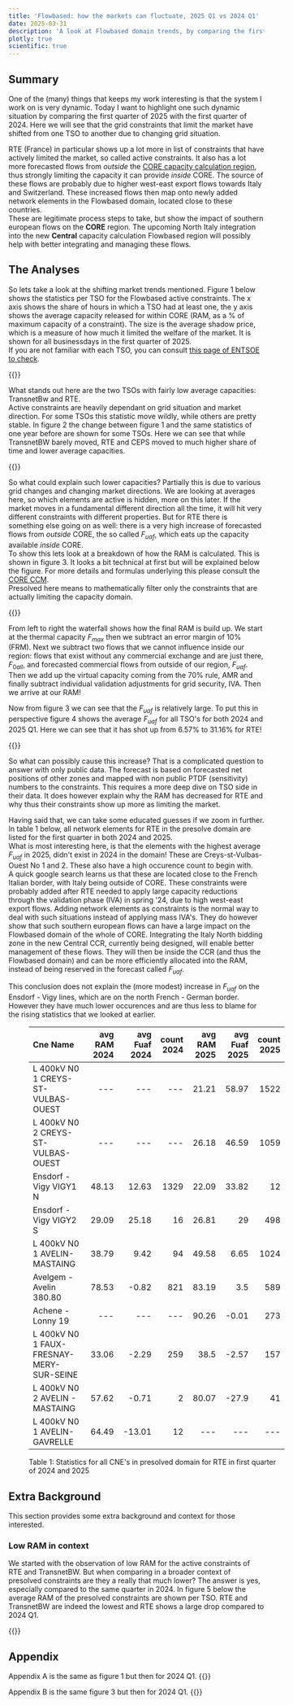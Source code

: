 ```yaml
---
title: 'Flowbased: how the markets can fluctuate, 2025 Q1 vs 2024 Q1'
date: 2025-03-31
description: 'A look at Flowbased domain trends, by comparing the first quarter of 2024 and 2025'
plotly: true
scientific: true
---
```

## Summary
One of the (many) things that keeps my work interesting is that the system I work on is very dynamic. Today I want to highlight one such dynamic situation by comparing the first quarter of 2025 with the first quarter of 2024. Here we will see that the grid constraints that limit the market have shifted from one TSO to another due to changing grid situation. 
 
RTE (France) in particular shows up a lot more in list of constraints that have actively limited the market, so called active constraints. It also has a lot more forecasted flows from *outside* the [CORE capacity calculation region](https://www.entsoe.eu/bites/ccr-core/about/), thus strongly limiting the capacity it can provide *inside* CORE. The source of these flows are probably due to higher west-east export flows towards Italy and Switzerland. These increased flows then map onto newly added network elements in the Flowbased domain, located close to these countries.  
These are legitimate process steps to take, but show the impact of southern european flows on the **CORE** region. The upcoming North Italy integration into the new **Central** capacity calculation Flowbased region will possibly help with better integrating and managing these flows.

## The Analyses
So lets take a look at the shifting market trends mentioned. Figure 1 below shows the statistics per TSO for the Flowbased active constraints. The x axis shows the share of hours in which a TSO had at least one, the y axis shows the average capacity released for within CORE (RAM, as a % of maximum capacity of a constraint). The size is the average shadow price, which is a measure of how much it limited the welfare of the market. It is shown for all businessdays in the first quarter of 2025.  
If you are not familiar with each TSO, you can consult [this page of ENTSOE to check](https://www.entsoe.eu/about/inside-entsoe/members/).

{{<plotly json="fig_scatter_active_2025.json" height="400px" caption="Figure 1: FB CORE Active Constraint statistics for 2025 Q1 (Check appendix A for 2024Q1)" >}}

What stands out here are the two TSOs with fairly low average capacities: TransnetBw and RTE.  
Active constraints are heavily dependant on grid situation and market direction. For some TSOs this statistic move wildly, while others are pretty stable. In figure 2 the change between figure 1 and the same statistics of one year before are shown for some TSOs. Here we can see that while TransnetBW barely moved, RTE and CEPS moved to much higher share of time and lower average capacities.

{{<plotly json="fig_moved_ac.json" height="400px" caption="Figure 2: Change in FB CORE Active Constraint statistics for some TSOs" >}}

So what could explain such lower capacities? Partially this is due to various grid changes and changing market directions. We are looking at averages here, so which elements are active is hidden, more on this later. If the market moves in a fundamental different direction all the time, it will hit very different constraints with different properties. But for RTE there is something else going on as well: there is a very high increase of forecasted flows from *outside* CORE, the so called $F_{uaf}$, which eats up the capacity available *inside* CORE.  
To show this lets look at a breakdown of how the RAM is calculated. This is shown in figure 3. It looks a bit technical at first but will be explained below the figure. For more details and formulas underlying this please consult the [CORE CCM](https://eepublicdownloads.entsoe.eu/clean-documents/nc-tasks/CORE%20-%20ANNEX%20I_III.pdf).  
Presolved here means to mathematically filter only the constraints that are actually limiting the capacity domain.

{{<plotly json="fig_waterfall_ram_rte_2025.json" height="400px" caption="Figure 3: Breakdown of the components of RAM, each bar is average number over all presolved constraints for RTE in Q1 2025" >}}

From left to right the waterfall shows how the final RAM is build up. We start at the thermal capacity $F_{max}$ then we subtract an error margin of 10% (FRM). Next we subtract two flows that we cannot influence inside our region: flows that exist without any commercial exchange and are just there, $F_{0all}$, and forecasted commercial flows from outside of our region, $F_{uaf}$. Then we add up the virtual capacity coming from the 70% rule,  AMR and finally subtract individual validation adjustments for grid security, IVA. Then we arrive at our RAM!

Now from figure 3 we can see that the $F_{uaf}$ is relatively large. To put this in perspective figure 4 shows the average $F_{uaf}$ for all TSO's for both 2024 and 2025 Q1. Here we can see that it has shot up from 6.57% to 31.16% for RTE!

{{<plotly json="fig_presolved_fuaf.json" height="400px" caption="Figure 4: Average Forecasted Commercial Exchanges Outside CORE, presolved domain only" >}}

So what can possibly cause this increase? That is a complicated question to answer with only public data. The forecast is based on forecasted net positions of other zones and mapped with non public PTDF (sensitivity) numbers to the constraints. This requires a more deep dive on TSO side in their data. It does however explain why the RAM has decreased for RTE and why thus their constraints show up more as limiting the market.  

Having said that, we can take some educated guesses if we zoom in further. In table 1 below, all network elements for RTE in the presolve domain are listed for the first quarter in both 2024 and 2025.  
What is most interesting here, is that the elements with the highest average $F_{uaf}$ in 2025, didn't exist in 2024 in the domain! These are Creys-st-Vulbas-Ouest No 1 and 2. These  also have a high occurence count to begin with.  
A quick google search learns us that these are located close to the French Italian border, with Italy being outside of CORE. These constraints were probably added after RTE needed to apply large capacity reductions through the validation phase (IVA) in spring '24, due to high west-east export flows. Adding network elements as constraints is the normal way to deal with such situations instead of applying mass IVA's. They do however show that such southern european flows can have a large impact on the Flowbased domain of the whole of CORE. Integrating the Italy North bidding zone in the new Central CCR, currently being designed, will enable better management of these flows. They will then be inside the CCR (and thus the Flowbased domain) and can be more efficiently allocated into the RAM, instead of being reserved in the forecast called $F_{uaf}$.

This conclusion does not explain the (more modest) increase in $F_{uaf}$ on the Ensdorf - Vigy lines, which are on the north French - German border. However they have much lower occurences and are thus less to blame for the rising statistics that we looked at earlier.

<figure class="left" style="width:100%">

| Cne Name                                 |   avg RAM 2024 |   avg Fuaf 2024 |   count 2024 |   avg RAM 2025 |   avg Fuaf 2025 |   count 2025 |
|:-----------------------------------------|-----------:|------------:|-------------:|-----------:|------------:|-------------:|
| L 400kV N0 1 CREYS-ST-VULBAS-OUEST       |     ---    |      ---    |          --- |      21.21 |       58.97 |         1522 |
| L 400kV N0 2 CREYS-ST-VULBAS-OUEST       |     ---    |      ---    |          --- |      26.18 |       46.59 |         1059 |
| Ensdorf - Vigy VIGY1 N                   |      48.13 |       12.63 |         1329 |      22.09 |       33.82 |           12 |
| Ensdorf - Vigy VIGY2 S                   |      29.09 |       25.18 |           16 |      26.81 |       29    |          498 |
| L 400kV N0 1 AVELIN-MASTAING             |      38.79 |        9.42 |           94 |      49.58 |        6.65 |         1024 |
| Avelgem - Avelin 380.80                  |      78.53 |       -0.82 |          821 |      83.19 |        3.5  |          589 |
| Achene - Lonny 19                        |     ---    |      ---    |          --- |      90.26 |       -0.01 |          273 |
| L 400kV N0 1 FAUX-FRESNAY-MERY-SUR-SEINE |      33.06 |       -2.29 |          259 |      38.5  |       -2.57 |          157 |
| L 400kV N0 2 AVELIN - MASTAING           |      57.62 |       -0.71 |            2 |      80.07 |      -27.9  |           41 |
| L 400kV N0 1 AVELIN-GAVRELLE             |      64.49 |      -13.01 |           12 |     ---    |      ---    |          --- |


<figcaption class="center">Table 1: Statistics for all CNE's in presolved domain for RTE in first quarter of 2024 and 2025</figcaption>
</figure>

## Extra Background
This section provides some extra background and context for those interested.  
### Low RAM in context
We started with the observation of low RAM for the active constraints of RTE and TransnetBW. But when comparing in a broader context of presolved constraints  are they a really that much lower? The answer is yes, especially compared to the same quarter in 2024. In figure 5 below the average RAM of the presolved constraints are shown per TSO. RTE and TransnetBW are indeed the lowest and RTE shows a large drop compared to 2024 Q1.

{{<plotly json="fig_presolved_ram.json" height="400px" caption="Figure 5: Average RAM per TSO, presolved domain only" >}}

## Appendix
Appendix A is the same as figure 1 but then for 2024 Q1.
{{<plotly json="fig_scatter_active_2024.json" height="400px" caption="Appendix A: FB CORE Active Constraint statistics for 2024 Q1" >}}

Appendix B is the same figure 3 but then for 2024 Q1.
{{<plotly json="fig_waterfall_ram_rte_2024.json" height="400px" caption="Appendix B: Breakdown of the components of RAM, each bar is average number over all presolved constraints for RTE in Q1 2024" >}}

